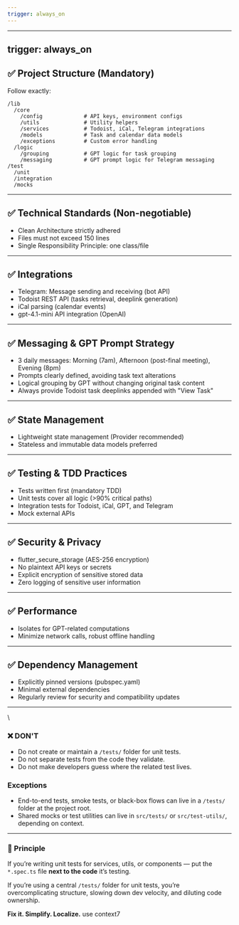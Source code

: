 ```yaml
---
trigger: always_on
---
```


---
trigger: always_on
---

## ✅ Project Structure (Mandatory)

Follow exactly:

```
/lib
  /core
    /config             # API keys, environment configs
    /utils              # Utility helpers
    /services           # Todoist, iCal, Telegram integrations
    /models             # Task and calendar data models
    /exceptions         # Custom error handling
  /logic
    /grouping           # GPT logic for task grouping
    /messaging          # GPT prompt logic for Telegram messaging
/test
  /unit
  /integration
  /mocks
```

---

## ✅ Technical Standards (Non-negotiable)

* Clean Architecture strictly adhered
* Files must not exceed 150 lines
* Single Responsibility Principle: one class/file

---

## ✅ Integrations

* Telegram: Message sending and receiving (bot API)
* Todoist REST API (tasks retrieval, deeplink generation)
* iCal parsing (calendar events)
* gpt-4.1-mini API integration (OpenAI)

---

## ✅ Messaging & GPT Prompt Strategy

* 3 daily messages: Morning (7am), Afternoon (post-final meeting), Evening (8pm)
* Prompts clearly defined, avoiding task text alterations
* Logical grouping by GPT without changing original task content
* Always provide Todoist task deeplinks appended with "View Task"

---

## ✅ State Management

* Lightweight state management (Provider recommended)
* Stateless and immutable data models preferred

---

## ✅ Testing & TDD Practices

* Tests written first (mandatory TDD)
* Unit tests cover all logic (>90% critical paths)
* Integration tests for Todoist, iCal, GPT, and Telegram
* Mock external APIs

---

## ✅ Security & Privacy

* flutter\_secure\_storage (AES-256 encryption)
* No plaintext API keys or secrets
* Explicit encryption of sensitive stored data
* Zero logging of sensitive user information

---

## ✅ Performance

* Isolates for GPT-related computations
* Minimize network calls, robust offline handling

---

## ✅ Dependency Management

* Explicitly pinned versions (pubspec.yaml)
* Minimal external dependencies
* Regularly review for security and compatibility updates

---
\


### ❌ DON'T

- Do not create or maintain a `/tests/` folder for unit tests.
- Do not separate tests from the code they validate.
- Do not make developers guess where the related test lives.

### Exceptions

- End-to-end tests, smoke tests, or black-box flows can live in a `/tests/` folder at the project root.
- Shared mocks or test utilities can live in `src/tests/` or `src/test-utils/`, depending on context.

---

### 👊 Principle

If you’re writing unit tests for services, utils, or components — put the `*.spec.ts` file **next to the code** it’s testing.

If you’re using a central `/tests/` folder for unit tests, you’re overcomplicating structure, slowing down dev velocity, and diluting code ownership.

**Fix it. Simplify. Localize.**
use context7

